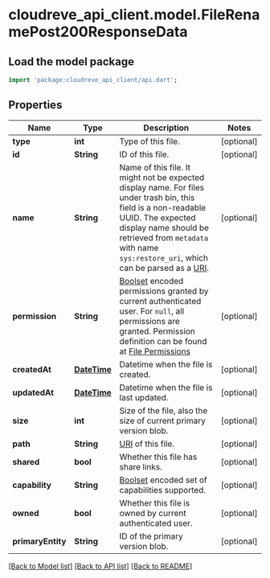 # cloudreve_api_client.model.FileRenamePost200ResponseData

## Load the model package
```dart
import 'package:cloudreve_api_client/api.dart';
```

## Properties
Name | Type | Description | Notes
------------ | ------------- | ------------- | -------------
**type** | **int** | Type of this file. | [optional] 
**id** | **String** | ID of this file. | [optional] 
**name** | **String** | Name of this file.   It might not be expected display name. For files under trash bin, this field is a non-readable UUID. The expected display name should be retrieved from `metadata` with name `sys:restore_uri`, which can be parsed as a [URI](https://docs.cloudreve.org/api/file-uri). | [optional] 
**permission** | **String** | [Boolset](https://docs.cloudreve.org/api/boolset) encoded permissions granted by current authenticated user. For `null`, all permissions are granted. Permission definition can be found at [File Permissions](https://docs.cloudreve.org/api/boolset#file-permission) | [optional] 
**createdAt** | [**DateTime**](DateTime.md) | Datetime when the file is created. | [optional] 
**updatedAt** | [**DateTime**](DateTime.md) | Datetime when the file is last updated. | [optional] 
**size** | **int** | Size of the file, also the size of current primary version blob. | [optional] 
**path** | **String** | [URI](https://docs.cloudreve.org/api/file-uri) of this file. | [optional] 
**shared** | **bool** | Whether this file has share links. | [optional] 
**capability** | **String** | [Boolset](https://docs.cloudreve.org/api/boolset) encoded set of capabilities supported. | [optional] 
**owned** | **bool** | Whether this file is owned by current authenticated user. | [optional] 
**primaryEntity** | **String** | ID of the primary version blob. | [optional] 

[[Back to Model list]](../README.md#documentation-for-models) [[Back to API list]](../README.md#documentation-for-api-endpoints) [[Back to README]](../README.md)


